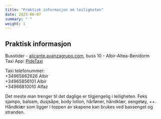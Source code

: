 ```yaml
---
title: "Praktisk informasjon om leiligheten"
date: 2023-06-07
summary: " "
weight: 1
---
```


## Praktisk informasjon

Busstider - [alicante.avanzagrupo.com](https://alicante.avanzagrupo.com/en/routes-and-timetables/all-routes), buss 10 - Albir-Altea-Benidorm  
Taxi App: [PideTaxi](https://pidetaxi.es/en/)

Taxi telefonummer:  
+34965862626 Albir  
+34965856101 Albir  
+34966810010 Alfaz

Det meste man trenger til det daglige er tilgjengelig i leiligheten.
Feks sjampo, balsam, dusjsåpe, body lotion, hårføner, håndklær, sengetøy, ++.   
Håndklær som ligger i toppen av skapene kan brukes ved bassenget og stranden.
